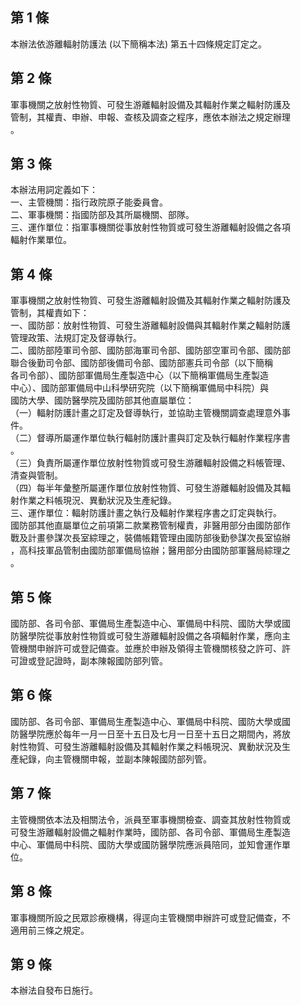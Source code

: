 第 1 條
-------
本辦法依游離輻射防護法 (以下簡稱本法) 第五十四條規定訂定之。

第 2 條
-------
軍事機關之放射性物質、可發生游離輻射設備及其輻射作業之輻射防護及  
管制，其權責、申辦、申報、查核及調查之程序，應依本辦法之規定辦理  
。

第 3 條
-------
本辦法用詞定義如下：  
一、主管機關：指行政院原子能委員會。  
二、軍事機關：指國防部及其所屬機關、部隊。  
三、運作單位：指軍事機關從事放射性物質或可發生游離輻射設備之各項  
    輻射作業單位。

第 4 條
-------
軍事機關之放射性物質、可發生游離輻射設備及其輻射作業之輻射防護及  
管制，其權責如下：  
一、國防部：放射性物質、可發生游離輻射設備與其輻射作業之輻射防護  
    管理政策、法規訂定及督導執行。  
二、國防部陸軍司令部、國防部海軍司令部、國防部空軍司令部、國防部  
    聯合後勤司令部、國防部後備司令部、國防部憲兵司令部（以下簡稱  
    各司令部）、國防部軍備局生產製造中心（以下簡稱軍備局生產製造  
    中心）、國防部軍備局中山科學研究院（以下簡稱軍備局中科院）與  
    國防大學、國防醫學院及國防部其他直屬單位：  
（一）輻射防護計畫之訂定及督導執行，並協助主管機關調查處理意外事  
      件。  
（二）督導所屬運作單位執行輻射防護計畫與訂定及執行輻射作業程序書  
      。  
（三）負責所屬運作單位放射性物質或可發生游離輻射設備之料帳管理、  
      清查與管制。  
（四）每半年彙整所屬運作單位放射性物質、可發生游離輻射設備及其輻  
      射作業之料帳現況、異動狀況及生產紀錄。  
三、運作單位：輻射防護計畫之執行及輻射作業程序書之訂定與執行。  
國防部其他直屬單位之前項第二款業務管制權責，非醫用部分由國防部作  
戰及計畫參謀次長室綜理之，裝備帳籍管理由國防部後勤參謀次長室協辦  
，高科技軍品管制由國防部軍備局協辦；醫用部分由國防部軍醫局綜理之  
。

第 5 條
-------
國防部、各司令部、軍備局生產製造中心、軍備局中科院、國防大學或國  
防醫學院從事放射性物質或可發生游離輻射設備之各項輻射作業，應向主  
管機關申辦許可或登記備查。並應於申辦及領得主管機關核發之許可、許  
可證或登記證時，副本陳報國防部列管。

第 6 條
-------
國防部、各司令部、軍備局生產製造中心、軍備局中科院、國防大學或國  
防醫學院應於每年一月一日至十五日及七月一日至十五日之期間內，將放  
射性物質、可發生游離輻射設備及其輻射作業之料帳現況、異動狀況及生  
產紀錄，向主管機關申報，並副本陳報國防部列管。

第 7 條
-------
主管機關依本法及相關法令，派員至軍事機關檢查、調查其放射性物質或  
可發生游離輻射設備之輻射作業時，國防部、各司令部、軍備局生產製造  
中心、軍備局中科院、國防大學或國防醫學院應派員陪同，並知會運作單  
位。

第 8 條
-------
軍事機關所設之民眾診療機構，得逕向主管機關申辦許可或登記備查，不  
適用前三條之規定。

第 9 條
-------
本辦法自發布日施行。

